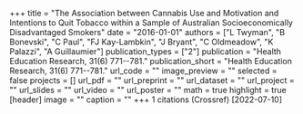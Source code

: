 +++
title = "The Association between Cannabis Use and Motivation and Intentions to Quit Tobacco within a Sample of Australian Socioeconomically Disadvantaged Smokers"
date = "2016-01-01"
authors = ["L Twyman", "B Bonevski", "C Paul", "FJ Kay-Lambkin", "J Bryant", "C Oldmeadow", "K Palazzi", "A Guillaumier"]
publication_types = ["2"]
publication = "Health Education Research, 31(6) 771--781."
publication_short = "Health Education Research, 31(6) 771--781."
url_code = ""
image_preview = ""
selected = false
projects = []
url_pdf = ""
url_preprint = ""
url_dataset = ""
url_project = ""
url_slides = ""
url_video = ""
url_poster = ""
math = true
highlight = true
[header]
image = ""
caption = ""
+++
1 citations (Crossref) [2022-07-10]
